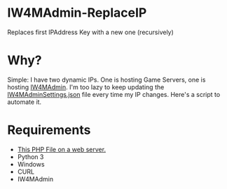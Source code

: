 # IW4MAdmin-ReplaceIP
Replaces first IPAddress Key with a new one (recursively)

# Why?

Simple: I have two dynamic IPs. One is hosting Game Servers, one is hosting [IW4MAdmin](https://github.com/RaidMax/IW4M-Admin). I'm too lazy to keep updating the [IW4MAdminSettings.json](https://github.com/RaidMax/IW4M-Admin#advanced-configuration) file every time my IP changes. Here's a script to automate it.


# Requirements

* [This PHP File on a web server.](https://raw.githubusercontent.com/ChxseH/PHP-ShowIP/main/pub.php)
* Python 3
* Windows
* CURL
* IW4MAdmin